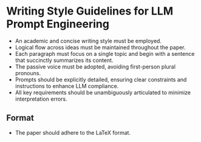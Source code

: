 # Writing Style Guidelines for LLM Prompt Engineering

- An academic and concise writing style must be employed.
- Logical flow across ideas must be maintained throughout the paper.
- Each paragraph must focus on a single topic and begin with a sentence that succinctly summarizes its content.
- The passive voice must be adopted, avoiding first-person plural pronouns.
- Prompts should be explicitly detailed, ensuring clear constraints and instructions to enhance LLM compliance.
- All key requirements should be unambiguously articulated to minimize interpretation errors.

## Format

- The paper should adhere to the LaTeX format.
